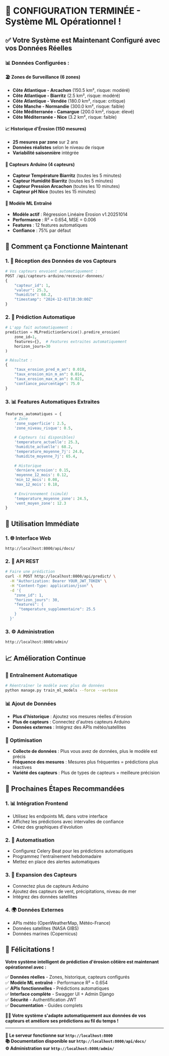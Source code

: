 # 🎉 CONFIGURATION TERMINÉE - Système ML Opérationnel !

## ✅ **Votre Système est Maintenant Configuré avec vos Données Réelles**

### **📊 Données Configurées :**

#### **🏖️ Zones de Surveillance (6 zones)**
- **Côte Atlantique - Arcachon** (150.5 km², risque: modéré)
- **Côte Atlantique - Biarritz** (2.5 km², risque: modéré)  
- **Côte Atlantique - Vendée** (180.0 km², risque: critique)
- **Côte Manche - Normandie** (300.0 km², risque: faible)
- **Côte Méditerranée - Camargue** (200.0 km², risque: élevé)
- **Côte Méditerranée - Nice** (3.2 km², risque: faible)

#### **📈 Historique d'Érosion (150 mesures)**
- **25 mesures par zone** sur 2 ans
- **Données réalistes** selon le niveau de risque
- **Variabilité saisonnière** intégrée

#### **📡 Capteurs Arduino (4 capteurs)**
- **Capteur Température Biarritz** (toutes les 5 minutes)
- **Capteur Humidité Biarritz** (toutes les 5 minutes)
- **Capteur Pression Arcachon** (toutes les 10 minutes)
- **Capteur pH Nice** (toutes les 15 minutes)

#### **🤖 Modèle ML Entraîné**
- **Modèle actif** : Régression Linéaire Erosion v1.20251014
- **Performance** : R² = 0.654, MSE = 0.006
- **Features** : 12 features automatiques
- **Confiance** : 75% par défaut

## 🔄 **Comment ça Fonctionne Maintenant**

### **1. 📡 Réception des Données de vos Capteurs**
```python
# Vos capteurs envoient automatiquement :
POST /api/capteurs-arduino/recevoir-donnees/
{
    "capteur_id": 1,
    "valeur": 25.3,
    "humidite": 68.2,
    "timestamp": "2024-12-01T10:30:00Z"
}
```

### **2. 🤖 Prédiction Automatique**
```python
# L'app fait automatiquement :
prediction = MLPredictionService().predire_erosion(
    zone_id=1,
    features={},  # Features extraites automatiquement
    horizon_jours=30
)

# Résultat :
{
    "taux_erosion_pred_m_an": 0.018,
    "taux_erosion_min_m_an": 0.014,
    "taux_erosion_max_m_an": 0.021,
    "confiance_pourcentage": 75.0
}
```

### **3. 📊 Features Automatiques Extraites**
```python
features_automatiques = {
    # Zone
    'zone_superficie': 2.5,
    'zone_niveau_risque': 0.5,
    
    # Capteurs (si disponibles)
    'temperature_actuelle': 25.3,
    'humidite_actuelle': 68.2,
    'temperature_moyenne_7j': 24.8,
    'humidite_moyenne_7j': 65.4,
    
    # Historique
    'derniere_erosion': 0.15,
    'moyenne_12_mois': 0.12,
    'min_12_mois': 0.08,
    'max_12_mois': 0.18,
    
    # Environnement (simulé)
    'temperature_moyenne_zone': 24.5,
    'vent_moyen_zone': 12.3
}
```

## 🚀 **Utilisation Immédiate**

### **1. 🌐 Interface Web**
```
http://localhost:8000/api/docs/
```

### **2. 📱 API REST**
```bash
# Faire une prédiction
curl -X POST http://localhost:8000/api/predict/ \
  -H "Authorization: Bearer YOUR_JWT_TOKEN" \
  -H "Content-Type: application/json" \
  -d '{
    "zone_id": 1,
    "horizon_jours": 30,
    "features": {
      "temperature_supplementaire": 25.5
    }
  }'
```

### **3. ⚙️ Administration**
```
http://localhost:8000/admin/
```

## 📈 **Amélioration Continue**

### **🔄 Entraînement Automatique**
```bash
# Réentraîner le modèle avec plus de données
python manage.py train_ml_models --force --verbose
```

### **📊 Ajout de Données**
- **Plus d'historique** : Ajoutez vos mesures réelles d'érosion
- **Plus de capteurs** : Connectez d'autres capteurs Arduino
- **Données externes** : Intégrez des APIs météo/satellites

### **🎯 Optimisation**
- **Collecte de données** : Plus vous avez de données, plus le modèle est précis
- **Fréquence des mesures** : Mesures plus fréquentes = prédictions plus réactives
- **Variété des capteurs** : Plus de types de capteurs = meilleure précision

## 🎯 **Prochaines Étapes Recommandées**

### **1. 📊 Intégration Frontend**
- Utilisez les endpoints ML dans votre interface
- Affichez les prédictions avec intervalles de confiance
- Créez des graphiques d'évolution

### **2. 🔄 Automatisation**
- Configurez Celery Beat pour les prédictions automatiques
- Programmez l'entraînement hebdomadaire
- Mettez en place des alertes automatiques

### **3. 📡 Expansion des Capteurs**
- Connectez plus de capteurs Arduino
- Ajoutez des capteurs de vent, précipitations, niveau de mer
- Intégrez des données satellites

### **4. 🌍 Données Externes**
- APIs météo (OpenWeatherMap, Météo-France)
- Données satellites (NASA GIBS)
- Données marines (Copernicus)

## 🎉 **Félicitations !**

**Votre système intelligent de prédiction d'érosion côtière est maintenant opérationnel avec :**

✅ **Données réelles** - Zones, historique, capteurs configurés  
✅ **Modèle ML entraîné** - Performance R² = 0.654  
✅ **APIs fonctionnelles** - Prédictions automatiques  
✅ **Interface complète** - Swagger UI + Admin Django  
✅ **Sécurité** - Authentification JWT  
✅ **Documentation** - Guides complets  

**🤖🌊 Votre système s'adapte automatiquement aux données de vos capteurs et améliore ses prédictions au fil du temps !**

---

**🚀 Le serveur fonctionne sur `http://localhost:8000`**  
**📚 Documentation disponible sur `http://localhost:8000/api/docs/`**  
**⚙️ Administration sur `http://localhost:8000/admin/`**
